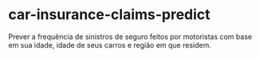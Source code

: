 # car-insurance-claims-predict
Prever a frequência de sinistros de seguro feitos por motoristas com base em sua idade, idade de seus carros e região em que residem.
